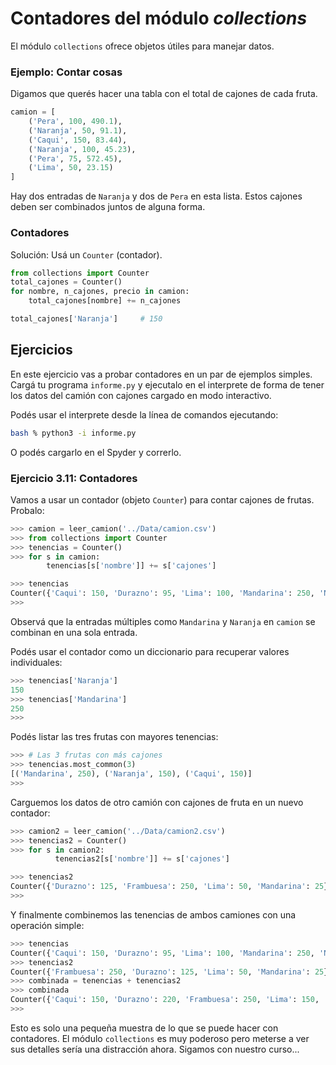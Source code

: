# Contadores del módulo _collections_

El módulo `collections` ofrece objetos útiles para manejar datos. 

### Ejemplo: Contar cosas

Digamos que querés hacer una tabla con el total de cajones de cada fruta.

```python
camion = [
    ('Pera', 100, 490.1),
    ('Naranja', 50, 91.1),
    ('Caqui', 150, 83.44),
    ('Naranja', 100, 45.23),
    ('Pera', 75, 572.45),
    ('Lima', 50, 23.15)
]
```

Hay dos entradas de `Naranja` y dos de `Pera` en esta lista. Estos cajones deben ser combinados juntos de alguna forma.

### Contadores

Solución: Usá un  `Counter` (contador).

```python
from collections import Counter
total_cajones = Counter()
for nombre, n_cajones, precio in camion:
    total_cajones[nombre] += n_cajones

total_cajones['Naranja']     # 150
```

## Ejercicios

En este ejercicio vas a probar contadores en un par de ejemplos simples. Cargá tu programa `informe.py` y ejecutalo en el interprete de forma de tener los datos del camión con cajones cargado en modo interactivo.

Podés usar el interprete desde la línea de comandos ejecutando:
```bash
bash % python3 -i informe.py
```
O podés cargarlo en el Spyder y correrlo.


### Ejercicio 3.11: Contadores
Vamos a usar un contador (objeto `Counter`) para contar cajones de frutas. Probalo:

```python
>>> camion = leer_camion('../Data/camion.csv')
>>> from collections import Counter
>>> tenencias = Counter()
>>> for s in camion:
        tenencias[s['nombre']] += s['cajones']

>>> tenencias
Counter({'Caqui': 150, 'Durazno': 95, 'Lima': 100, 'Mandarina': 250, 'Naranja': 150})
>>>
```

Observá que la entradas múltiples como `Mandarina`  y `Naranja` en `camion` se combinan en una sola entrada.

Podés usar el contador como un diccionario para recuperar valores individuales:

```python
>>> tenencias['Naranja']
150
>>> tenencias['Mandarina']
250
>>>
```

Podés listar las tres frutas con mayores tenencias:

```python
>>> # Las 3 frutas con más cajones
>>> tenencias.most_common(3)
[('Mandarina', 250), ('Naranja', 150), ('Caqui', 150)]
>>>
```

Carguemos los datos de otro camión con cajones de fruta en un nuevo contador:

```python
>>> camion2 = leer_camion('../Data/camion2.csv')
>>> tenencias2 = Counter()
>>> for s in camion2:
          tenencias2[s['nombre']] += s['cajones']

>>> tenencias2
Counter({'Durazno': 125, 'Frambuesa': 250, 'Lima': 50, 'Mandarina': 25})
>>>
```

Y finalmente combinemos las tenencias de ambos camiones con una operación simple:

```python
>>> tenencias
Counter({'Caqui': 150, 'Durazno': 95, 'Lima': 100, 'Mandarina': 250, 'Naranja': 150})
>>> tenencias2
Counter({'Frambuesa': 250, 'Durazno': 125, 'Lima': 50, 'Mandarina': 25})
>>> combinada = tenencias + tenencias2
>>> combinada
Counter({'Caqui': 150, 'Durazno': 220, 'Frambuesa': 250, 'Lima': 150, 'Mandarina': 275, 'Naranja': 150})
>>>
```

Esto es solo una pequeña muestra de lo que se puede hacer con contadores. El módulo  `collections` es muy poderoso pero meterse a ver sus detalles sería una distracción ahora. Sigamos con nuestro curso...






